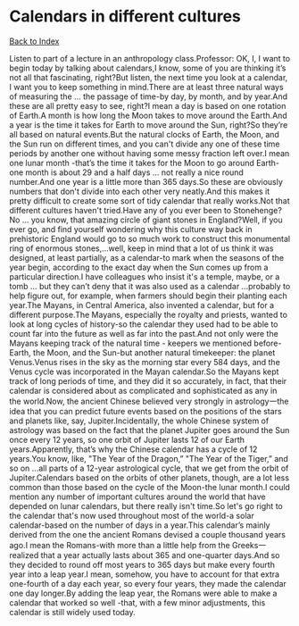 # Calendars in different cultures
[Back to Index](https://github.com/windows10010/tpoExtractor/blob/master/README.md)

Listen to part of a lecture in an anthropology class.Professor: OK, I, I want to begin today by talking about calendars,I know, some of you are thinking it’s not all that fascinating, right?But listen, the next time you look at a calendar, I want you to keep something in mind.There are at least three natural ways of measuring the ... the passage of time-by day, by month, and by year.And these are all pretty easy to see, right?I mean a day is based on one rotation of Earth.A month is how long the Moon takes to move around the Earth.And a year is the time it takes for Earth to move around the Sun, right?So they’re all based on natural events.But the natural clocks of Earth, the Moon, and the Sun run on different times, and you can't divide any one of these time periods by another one without having some messy fraction left over.I mean one lunar month -that’s the time it takes for the Moon to go around Earth-one month is about 29 and a half days ... not really a nice round number.And one year is a little more than 365 days.So these are obviously numbers that don't divide into each other very neatly.And this makes it pretty difficult to create some sort of tidy calendar that really works.Not that different cultures haven't tried.Have any of you ever been to Stonehenge?No ... you know, that amazing circle of giant stones in England?Well, if you ever go, and find yourself wondering why this culture way back in prehistoric England would go to so much work to construct this monumental ring of enormous stones,…well, keep in mind that a lot of us think it was designed, at least partially, as a calendar-to mark when the seasons of the year begin, according to the exact day when the Sun comes up from a particular direction.I have colleagues who insist it's a temple, maybe, or a tomb … but they can’t deny that it was also used as a calendar ...probably to help figure out, for example, when farmers should begin their planting each year.The Mayans, in Central America, also invented a calendar, but for a different purpose.The Mayans, especially the royalty and priests, wanted to look at long cycles of history-so the calendar they used had to be able to count far into the future as well as far into the past.And not only were the Mayans keeping track of the natural time - keepers we mentioned before-Earth, the Moon, and the Sun-but another natural timekeeper: the planet Venus.Venus rises in the sky as the morning star every 584 days, and the Venus cycle was incorporated in the Mayan calendar.So the Mayans kept track of long periods of time, and they did it so accurately, in fact, that their calendar is considered about as complicated and sophisticated as any in the world.Now, the ancient Chinese believed very strongly in astrology一the idea that you can predict future events based on the positions of the stars and planets like, say, Jupiter.Incidentally, the whole Chinese system of astrology was based on the fact that the planet Jupiter goes around the Sun once every 12 years, so one orbit of Jupiter lasts 12 of our Earth years.Apparently, that’s why the Chinese calendar has a cycle of 12 years.You know, like, "The Year of the Dragon,” "The Year of the Tiger,” and so on ...all parts of a 12-year astrological cycle, that we get from the orbit of Jupiter.Calendars based on the orbits of other planets, though, are a lot less common than those based on the cycle of the Moon-the lunar month.I could mention any number of important cultures around the world that have depended on lunar calendars, but there really isn't time.So let's go right to the calendar that's now used throughout most of the world-a solar calendar-based on the number of days in a year.This calendar’s mainly derived from the one the ancient Romans devised a couple thousand years ago.I mean the Romans-with more than a little help from the Greeks一realized that a year actually lasts about 365 and one-quarter days.And so they decided to round off most years to 365 days but make every fourth year into a leap year.I mean, somehow, you have to account for that extra one-fourth of a day each year, so every four years, they made the calendar one day longer.By adding the leap year, the Romans were able to make a calendar that worked so well -that, with a few minor adjustments, this calendar is still widely used today.
